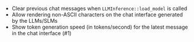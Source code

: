 - Clear previous chat messages when `LLMInference::load_model` is called
- Allow rendering non-ASCII characters on the chat interface generated by the LLMs/SLMs
- Show token generation speed (in tokens/second) for the latest message in the chat interface (#1)
